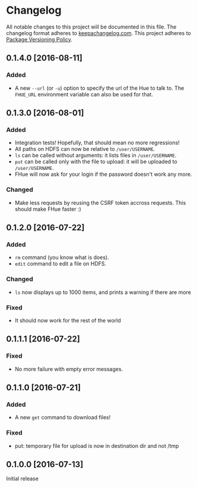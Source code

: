 # Changelog

All notable changes to this project will be documented in this file.
The changelog format adheres to [keepachangelog.com](http://keepachangelog.com/).
This project adheres to [Package Versioning Policy](http://pvp.haskell.org/).

## 0.1.4.0 [2016-08-11]

### Added
- A new `--url` (or `-u`) option to specify the url of the Hue to talk to. The `FHUE_URL` environment variable can also be used for that.

## 0.1.3.0 [2016-08-01]

### Added
- Integration tests! Hopefully, that should mean no more regressions!
- All paths on HDFS can now be relative to `/user/USERNAME`.
- `ls` can be called without arguments: it lists files in `/user/USERNAME`.
- `put` can be called only with the file to upload: it will be uploaded to `/user/USERNAME`.
- FHue will now ask for your login if the password doesn't work any more.

### Changed
- Make less requests by reusing the CSRF token accross requests. This should make FHue faster :)

## 0.1.2.0 [2016-07-22]

### Added
- `rm` command (you know what is does).
- `edit` command to edit a file on HDFS.

### Changed
- `ls` now displays up to 1000 items, and prints a warning if there are more

### Fixed
- It should now work for the rest of the world

## 0.1.1.1 [2016-07-22]

### Fixed
- No more failure with empty error messages.

## 0.1.1.0 [2016-07-21]

### Added
- A new `get` command to download files!

### Fixed
- put: temporary file for upload is now in destination dir and not /tmp

## 0.1.0.0 [2016-07-13]
Initial release
